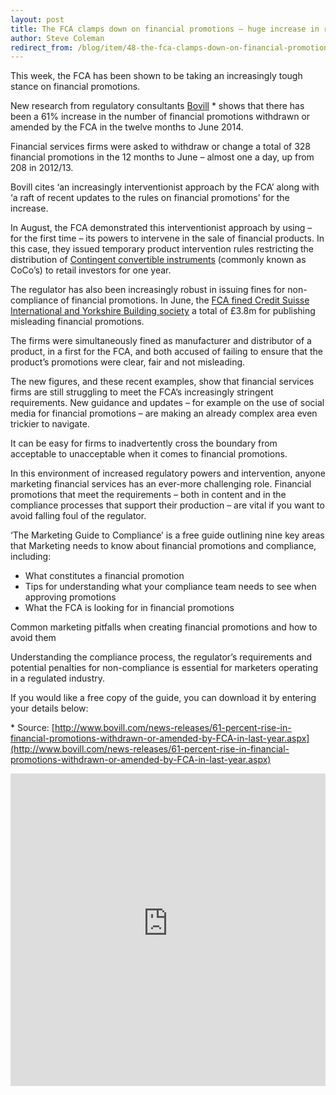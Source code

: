 ```yaml
---
layout: post
title: The FCA clamps down on financial promotions – huge increase in regulator’s interventions 
author: Steve Coleman
redirect_from: /blog/item/48-the-fca-clamps-down-on-financial-promotions-huge-increase-in-regulator-s-interventions/
---
```

This week, the FCA has been shown to be taking an increasingly tough stance on
financial promotions.

New research from regulatory consultants
[Bovill](http://www.bovill.com/news-releases/61-percent-rise-in-financial-promotions-withdrawn-or-amended-by-FCA-in-last-year.aspx)
\* shows that there has been a 61% increase in the number of financial
promotions withdrawn or amended by the FCA in the twelve months to June 2014.
<!--more-->
Financial services firms were asked to withdraw or change a total of 328
financial promotions in the 12 months to June – almost one a day, up from 208
in 2012/13.

Bovill cites ‘an increasingly interventionist approach by the FCA’ along with
‘a raft of recent updates to the rules on financial promotions’ for the
increase.

In August, the FCA demonstrated this interventionist approach by using – for
the first time – its powers to intervene in the sale of financial products. In
this case, they issued temporary product intervention rules restricting the
distribution of 
[Contingent convertible instruments](http://www.fca.org.uk/news/restrictions-in-relation-to-the-retail-distribution-of-contingent-convertible-instruments)
(commonly known as CoCo’s) to retail investors for one year.

The regulator has also been increasingly robust in issuing fines for
non-compliance of financial promotions. In June, the 
[FCA fined Credit Suisse International and Yorkshire Building society](http://www.fca.org.uk/news/fca-fines-credit-suisse-and-yorkshire-building-society-for-financial-promotions-failures)
a total of £3.8m for publishing misleading financial promotions.

The firms were simultaneously fined as manufacturer and distributor of a
product, in a first for the FCA, and both accused of failing to ensure that the
product’s promotions were clear, fair and not misleading.

The new figures, and these recent examples, show that financial services firms
are still struggling to meet the FCA’s increasingly stringent requirements. New
guidance and updates – for example on the use of social media for financial
promotions – are making an already complex area even trickier to navigate.

It can be easy for firms to inadvertently cross the boundary from acceptable to
unacceptable when it comes to financial promotions.

In this environment of increased regulatory powers and intervention, anyone
marketing financial services has an ever-more challenging role. Financial
promotions that meet the requirements – both in content and in the compliance
processes that support their production – are vital if you want to avoid
falling foul of the regulator.

‘The Marketing Guide to Compliance’ is a free guide outlining nine key areas
that Marketing needs to know about financial promotions and compliance,
including:

* What constitutes a financial promotion
* Tips for understanding what your compliance team needs to see when approving
  promotions
* What the FCA is looking for in financial promotions

Common marketing pitfalls when creating financial promotions and how to avoid
them

Understanding the compliance process, the regulator’s requirements and
potential penalties for non-compliance is essential for marketers operating in
a regulated industry.

If you would like a free copy of the guide, you can download it by entering
your details below:

\* Source: [http://www.bovill.com/news-releases/61-percent-rise-in-financial-promotions-withdrawn-or-amended-by-FCA-in-last-year.aspx](http://www.bovill.com/news-releases/61-percent-rise-in-financial-promotions-withdrawn-or-amended-by-FCA-in-last-year.aspx)

<iframe style="border: 0;" src="http://analytics.clickdimensions.com/perivancouk-ack2m/pages/mv6ppekreeoznidz2oo6a.html" frameborder="0" width="100%" height="500px"></iframe>

